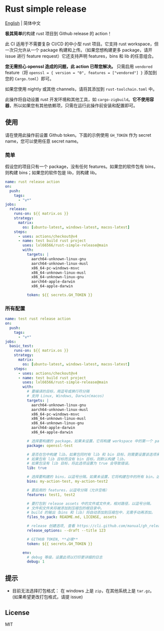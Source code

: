 # Rust simple release

[English](../README.md) | 简体中文

**极其简单**的构建 rust 项目到 Github release 的 action！

此 CI 适用于不需要复杂 CI/CD 的中小型 rust 项目。它支持 rust workspace，但一次只允许从一个 package 构建和上传。（如果您想构建更多 package，请开 issue 进行 feature request）它还支持声明 features，bins 和 lib 的任意组合。

**您无需担心 openssl 造成的问题，此 action 已帮您解决。** 只需启用 `vendored` feature（将 `openssl = { version = "0", features = ["vendored"] }` 添加到您的 `Cargo.toml`）即可。

如果您使用 nightly 或其他 channels，请将其添加到 `rust-toolchain.toml` 中。

此操作将自动设置 rust 开发环境和其他工具，如 `cargo-zigbuild`。**它不使用容器**，所以如果您有其他依赖项，只需在运行此操作前安装和配置即可。

## 使用

请在使用此操作前设置 Github token。下面的示例使用 `GH_TOKEN` 作为 secret name，您可以使用任意 secret name。

### 简单

假设您的项目只有一个 package，没有任何 features。如果您的软件包有 bins，则构建 bins；如果您的软件包是 lib，则构建 lib。

```yaml
name: rust release action
on:
  push:
    tags:
      - "v*"
jobs:
  release:
    runs-on: ${{ matrix.os }}
    strategy:
      matrix:
        os: [ubuntu-latest, windows-latest, macos-latest]
    steps:
      - uses: actions/checkout@v4
      - name: test build rust project
        uses: lxl66566/rust-simple-release@main
        with:
          targets: |
            aarch64-unknown-linux-gnu
            aarch64-unknown-linux-musl
            x86_64-pc-windows-msvc
            x86_64-unknown-linux-musl
            x86_64-unknown-linux-gnu
            aarch64-apple-darwin
            x86_64-apple-darwin

          token: ${{ secrets.GH_TOKEN }}
```

### 所有配置

```yaml
name: test rust release action
on:
  push:
    tags:
      - "v*"
jobs:
  basic_test:
    runs-on: ${{ matrix.os }}
    strategy:
      matrix:
        os: [ubuntu-latest, windows-latest, macos-latest]
    steps:
      - uses: actions/checkout@v4
      - name: test build rust project
        uses: lxl66566/rust-simple-release@main
        with:
          # 要编译的目标，用逗号或换行符分隔
          # 支持 Linux, Windows, Darwin(macos)
          targets: |
            aarch64-unknown-linux-gnu
            aarch64-unknown-linux-musl
            x86_64-pc-windows-msvc
            x86_64-unknown-linux-musl
            x86_64-unknown-linux-gnu
            aarch64-apple-darwin
            x86_64-apple-darwin

          # 选择要构建的 package。如果未设置，它将构建 workspace 中的第一个 package。
          package: openssl-test

          # 是否在包中构建 lib。如果包同时有 lib 和 bin 目标，则需要设置该选项来构建 lib，否则 lib 将被忽略，仅构建 bins。
          # 如果包有 lib 目标而没有 bin 目标，则默认构建 lib。
          # 如果包没有 lib 目标，将此选项设置为 true 会导致错误。
          lib: true

          # 选择要构建的 bins，以逗号分隔。如果未设置，它将构建包中的所有 bin。这个 `bins` 选项应该是 `Cargo.toml` 中声明的 bin 的子集。
          bins: my-action-test, my-action-test2

          # 要启用的 features，以逗号分隔（允许空格）
          features: test1, test2

          # 要打包到 release assets 中的文件或文件夹，相对路径，以逗号分隔。
          # 文件和文件夹将被添加到压缩包的根目录中。
          # build 的输出（bins 和 lib）将自动添加到压缩包中，无需手动再添加。
          files_to_pack: README.md, LICENSE, assets

          # release 创建选项, 查看 https://cli.github.com/manual/gh_release_create
          release_options: --draft --title 123

          # GITHUB TOKEN, **必填**
          token: ${{ secrets.GH_TOKEN }}

        env:
          # debug 等级，设置此项以打印更详细的日志
          debug: 1
```

## 提示

- 目前无法选择打包格式： 在 windows 上是 `zip`，在其他系统上是 `tar.gz`。(如果希望更改打包格式，请提 issue)

## License

MIT
